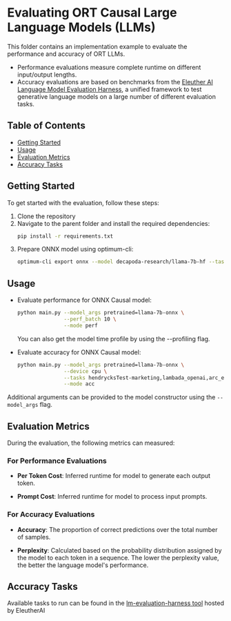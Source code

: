 # Evaluating ORT Causal Large Language Models (LLMs)

This folder contains an implementation example to evaluate the performance and accuracy of ORT LLMs. 
- Performance evaluations measure complete runtime on different input/output lengths.
- Accuracy evaluations are based on benchmarks from the [Eleuther AI Language Model Evaluation Harness](https://github.com/EleutherAI/lm-evaluation-harness), a unified framework to test generative language models on a large number of different evaluation tasks.

## Table of Contents

- [Getting Started](#getting-started)
- [Usage](#usage)
- [Evaluation Metrics](#evaluation-metrics)
- [Accuracy Tasks](#tasks)

## Getting Started

To get started with the evaluation, follow these steps:

1. Clone the repository
2. Navigate to the parent folder and install the required dependencies: 
   ```bash
   pip install -r requirements.txt
   ```
3. Prepare ONNX model using optimum-cli:
   ```bash
   optimum-cli export onnx --model decapoda-research/llama-7b-hf --task causal-lm-with-past --for-ort --device cpu llama-7b-onnx   
   ```

## Usage
- Evaluate performance for ONNX Causal model:
   ```bash
   python main.py --model_args pretrained=llama-7b-onnx \
                  --perf_batch 10 \
                  --mode perf
   ```
   You can also get the model time profile by using the --profiling flag.

- Evaluate accuracy for ONNX Causal model:
   ```bash
   python main.py --model_args pretrained=llama-7b-onnx \
                  --device cpu \
                  --tasks hendrycksTest-marketing,lambada_openai,arc_easy \
                  --mode acc
   ```

Additional arguments can be provided to the model constructor using the `--model_args` flag.

## Evaluation Metrics

During the evaluation, the following metrics can measured:
### For Performance Evaluations
- **Per Token Cost**: Inferred runtime for model to generate each output token.

- **Prompt Cost**: Inferred runtime for model to process input prompts.

### For Accuracy Evaluations 
- **Accuracy**: The proportion of correct predictions over the total number of samples.

- **Perplexity**: Calculated based on the probability distribution assigned by the model to each token in a sequence. The lower the perplexity value, the better the language model's performance.

## Accuracy Tasks

Available tasks to run can be found in the [lm-evaluation-harness tool](https://github.com/EleutherAI/lm-evaluation-harness/blob/4fbbd60fa3573dcbf61eb79492f772adeb969157/lm_eval/tasks/__init__.py#L99) hosted by EleutherAI



